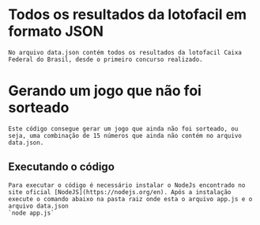 # Todos os resultados da lotofacil em formato JSON
    No arquivo data.json contém todos os resultados da lotofacil Caixa Federal do Brasil, desde o primeiro concurso realizado.

# Gerando um jogo que não foi sorteado
    Este código consegue gerar um jogo que ainda não foi sorteado, ou seja, uma combinação de 15 números que ainda não contém no arquivo data.json.

## Executando o código
    Para executar o código é necessário instalar o NodeJs encontrado no site oficial [NodeJS](https://nodejs.org/en). Após a instalação execute o comando abaixo na pasta raiz onde esta o arquivo app.js e o arquivo data.json
    `node app.js`



